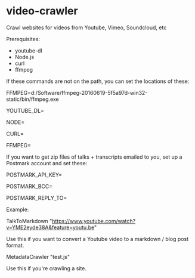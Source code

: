 # video-crawler
Crawl websites for videos from Youtube, Vimeo, Soundcloud, etc

Prerequisites:
- youtube-dl
- Node.js
- curl
- ffmpeg

If these commands are not on the path, you can set the locations of these:

FFMPEG=d:/Software/ffmpeg-20160619-5f5a97d-win32-static/bin/ffmpeg.exe

YOUTUBE_DL=

NODE=

CURL=

FFMPEG=

If you want to get zip files of talks + transcripts emailed to you, set up a Postmark account and set these:

POSTMARK_API_KEY=

POSTMARK_BCC=

POSTMARK_REPLY_TO=

Example:

TalkToMarkdown "https://www.youtube.com/watch?v=YME2eyde38A&feature=youtu.be" 

Use this if you want to convert a Youtube video to a markdown / blog post format.

MetadataCrawler "test.js"

Use this if you're crawling a site.
